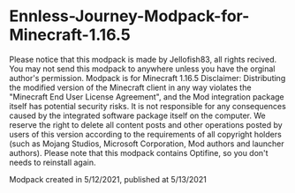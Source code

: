 # Ennless-Journey-Modpack-for-Minecraft-1.16.5
Please notice that this modpack is made by Jellofish83, all rights recived.
You may not send this modpack to anywhere unless you have the orginal author's permission.
Modpack is for Minecraft 1.16.5
Disclaimer: Distributing the modified version of the Minecraft client in any way violates the "Minecraft End User License Agreement", and the Mod integration package itself has potential security risks. It is not responsible for any consequences caused by the integrated software package itself on the computer. We reserve the right to delete all content posts and other operations posted by users of this version according to the requirements of all copyright holders (such as Mojang Studios, Microsoft Corporation, Mod authors and launcher authors).
Please note that this modpack contains Optifine, so you don't needs to reinstall again.

Modpack created in 5/12/2021, published at 5/13/2021
